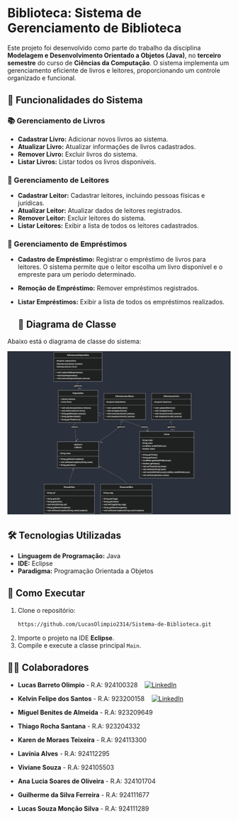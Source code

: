 # Biblioteca: Sistema de Gerenciamento de Biblioteca

Este projeto foi desenvolvido como parte do trabalho da disciplina **Modelagem e Desenvolvimento Orientado a Objetos (Java)**, no **terceiro semestre** do curso de **Ciências da Computação**. O sistema implementa um gerenciamento eficiente de livros e leitores, proporcionando um controle organizado e funcional.

## 🚀 Funcionalidades do Sistema

### 📚 Gerenciamento de Livros
- **Cadastrar Livro:** Adicionar novos livros ao sistema.
- **Atualizar Livro:** Atualizar informações de livros cadastrados.
- **Remover Livro:** Excluir livros do sistema.
- **Listar Livros:** Listar todos os livros disponíveis.


### 👥 Gerenciamento de Leitores
- **Cadastrar Leitor:** Cadastrar leitores, incluindo pessoas físicas e jurídicas.
- **Atualizar Leitor:** Atualizar dados de leitores registrados.
- **Remover Leitor:** Excluir leitores do sistema.
- **Listar Leitores:** Exibir a lista de todos os leitores cadastrados.
  
### 📖 Gerenciamento de Empréstimos
- **Cadastro de Empréstimo:** Registrar o empréstimo de livros para leitores. O sistema permite que o leitor escolha um livro disponível e o empreste para um período determinado.
- **Remoção de Empréstimo:** Remover empréstimos registrados.
- **Listar Empréstimos:** Exibir a lista de todos os empréstimos realizados.

  ## 📂 Diagrama de Classe
Abaixo está o diagrama de classe do sistema:

![Diagrama de Classe](diagrama_classes.png)
  
## 🛠️ Tecnologias Utilizadas
- **Linguagem de Programação:** Java  
- **IDE:** Eclipse  
- **Paradigma:** Programação Orientada a Objetos  

## 📌 Como Executar
1. Clone o repositório:
   ```bash
   https://github.com/LucasOlimpio2314/Sistema-de-Biblioteca.git
   ```
2. Importe o projeto na IDE **Eclipse**.
3. Compile e execute a classe principal `Main`.

## 👨‍💻 Colaboradores
- **Lucas Barreto Olimpio** - R.A: 924100328  &nbsp;&nbsp;&nbsp;[![LinkedIn](https://img.shields.io/badge/LinkedIn-0077B5?style=flat-square&logo=linkedin&logoColor=white)](https://www.linkedin.com/in/lucas-barreto-olimpio-b161251b2/)
  

- **Kelvin Felipe dos Santos** - R.A: 923200158  &nbsp;&nbsp;&nbsp;[![LinkedIn](https://img.shields.io/badge/LinkedIn-0077B5?style=flat-square&logo=linkedin&logoColor=white)](https://www.linkedin.com/in/kelvin-felipe-dos-santos-a087bb230/)
  


  

- **Miguel Benites de Almeida** - R.A: 923209649  
- **Thiago Rocha Santana** - R.A: 923204332
- **Karen de Moraes Teixeira** - R.A: 924113300   
- **Lavínia Alves** - R.A: 924112295  
- **Viviane Souza** - R.A: 924105503  
- **Ana Lucia Soares de Oliveira** - R.A: 324101704  
- **Guilherme da Silva Ferreira** - R.A: 924111677
- **Lucas Souza Monção Silva** - R.A: 924111289

